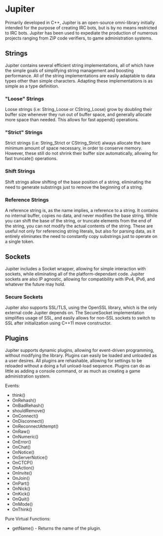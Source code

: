 # Jupiter
Primarily developed in C++, Jupiter is an open-source omni-library initially intended for the purpose of creating IRC bots, but is by no means restricted to IRC bots.
Jupiter has been used to expediate the production of numerous projects ranging from ZIP code verifiers, to game administration systems.

## Strings
Jupiter contains several efficient string implementations, all of which have the simple goals of simplifying string management and boosting performance.
All of the string implementations are easily adaptable to data types other than simple characters. Adapting these implementations is as simple as a type definition.

### "Loose" Strings
Loose strings (i.e: String_Loose or CString_Loose) grow by doubling their buffer size whenever they run out of buffer space, and generally allocate more space than needed. This allows for fast append() operations.

### "Strict" Strings
Strict strings (i.e: String_Strict or CString_Strict) always allocate the bare minimum amount of space necessary, in order to conserve memory. However, these still do not shrink their buffer size automatically, allowing for fast truncate() operations.

### Shift Strings
Shift strings allow shifting of the base position of a string, eliminating the need to generate substrings just to remove the beginning of a string.

### Reference Strings
A reference string is, as the name implies, a reference to a string. It contains no internal buffer, copies no data, and never modifies the base string. While you can shift the base of the string, or truncate elements from the end of the string, you can not modify the actual contents of the string.
These are useful not only for referencing string literals, but also for parsing data, as it entirely eliminates the need to constantly copy substrings just to operate on a single token.

## Sockets
Jupiter includes a Socket wrapper, allowing for simple interaction with sockets, while eliminating all of the platform-dependant code.
Jupiter sockets are also IP agnostic, allowing for compatibility with IPv4, IPv6, and whatever the future may hold.

### Secure Sockets
Jupiter also supports SSL/TLS, using the OpenSSL library, which is the only external code Jupiter depends on. The SecureSocket implementation simplifies usage of SSL, and easily allows for non-SSL sockets to switch to SSL after initialization using C++11 move constructor.

## Plugins
Jupiter supports dynamic plugins, allowing for event-driven programming, without modifying the library. Plugins can easily be loaded and unloaded as a user desires. All plugins are rehashable, allowing for settings to be reloaded without a doing a full unload-load sequence.
Plugins can do as little as adding a console command, or as much as creating a game administration system.

Events:
<ul>
	<li>think()</li>
	<li>OnRehash()</li>
	<li>OnBadRehash()</li>
	<li>shouldRemove()</li>
	<li>OnConnect()</li>
	<li>OnDisconnect()</li>
	<li>OnReconnectAttempt()</li>
	<li>OnRaw()</li>
	<li>OnNumeric()</li>
	<li>OnError()</li>
	<li>OnChat()</li>
	<li>OnNotice()</li>
	<li>OnServerNotice()</li>
	<li>OnCTCP()</li>
	<li>OnAction()</li>
	<li>OnInvite()</li>
	<li>OnJoin()</li>
	<li>OnPart()</li>
	<li>OnNick()</li>
	<li>OnKick()</li>
	<li>OnQuit()</li>
	<li>OnMode()</li>
	<li>OnThink()</li>
</ul>

Pure Virtual Functions:
<ul>
	<li>getName() - Returns the name of the plugin.</li>
</ul>
